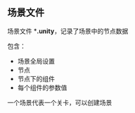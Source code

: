 ## 场景文件

场景文件 ***.unity**，记录了场景中的节点数据

包含：

-   场景全局设置
-   节点
-   节点下的组件
-   每个组件的参数值

一个场景代表一个关卡，可以创建场景
